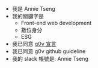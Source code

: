 - 我是 Annie Tseng
- 我的關鍵字是 
	- Front-end web development
	- 數位身分
	- ESG
- 我已同意 [g0v 宣言](https://g0v.tw/zh-TW/manifesto.html)
- 我已同意 g0v github guideline
- 我的 slack 帳號是: Annie Tseng
